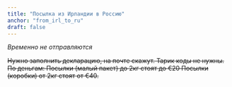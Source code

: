```yaml
---
title: "Посылка из Ирландии в Россию"
anchor: "from_irl_to_ru"
draft: false
---
```


_Временно не отправляются_

~~Нужно заполнить декларацию, на почте скажут. Тарик коды не нужны. По деньгам: 
Посылки (малый пакет) до 2кг стоят до €20
Посылки (коробки) от 2кг стоят от €40.~~
